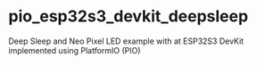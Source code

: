 # pio_esp32s3_devkit_deepsleep
Deep Sleep and Neo Pixel LED example with at ESP32S3 DevKit implemented using PlatformIO (PIO)
